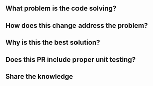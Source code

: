 ## What problem is the code solving?

## How does this change address the problem?

## Why is this the best solution?

## Does this PR include proper unit testing?

## Share the knowledge
